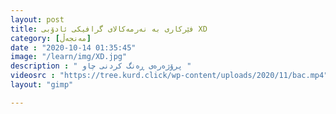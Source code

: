 ```yaml
---
layout: post
title: فێرکاری بە نەرمەکالای گرافیکی ئادۆبی XD
category: [مەنجەڵ]
date : "2020-10-14 01:35:45"
image: "/learn/img/XD.jpg"
description : " پرۆژەرەی ڕەنگ کردنی چاو "
videosrc : "https://tree.kurd.click/wp-content/uploads/2020/11/bac.mp4"
layout: "gimp"

---
```



